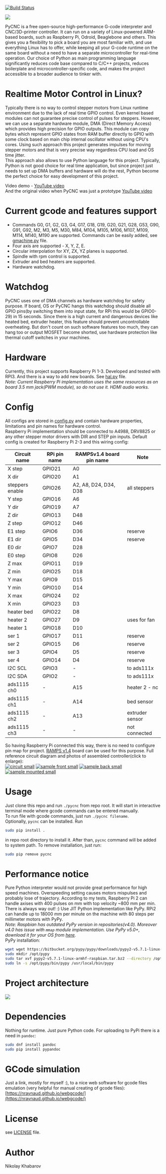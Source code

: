 [![Build Status](https://travis-ci.org/Nikolay-Kha/PyCNC.svg?branch=master)](https://travis-ci.org/Nikolay-Kha/PyCNC)


![](https://cloud.githubusercontent.com/assets/8740775/26766365/14796b54-4999-11e7-8ca2-9428a45878ab.png)  

PyCNC is a free open-source high-performance G-code interpreter and
CNC/3D-printer controller. It can run on a variety of Linux-powered ARM-based
boards, such as Raspberry Pi, Odroid, Beaglebone and others. This gives you a
flexibility to pick a board you are most familiar with, and use everything
Linux has to offer, while keeping all your G-code runtime on the same board
without a need to have a separate microcontroller for real-time operation.
Our choice of Python as main programming language significantly reduces code
base compared to C/C++ projects, reduces boilerplate and microcontroller-specific
code, and makes the project accessible to a broader audience to tinker with.

# Realtime Motor Control in Linux?
Typically there is no way to control stepper motors from Linux runtime
environment due to the lack of real time GPIO control. Even kernel based
modules can not guarantee precise control of pulses for steppers.
However, we can use a separate hardware module, DMA (Direct Memory Access)
which provides high precision for GPIO outputs. This module can copy bytes which
represent GPIO states from RAM buffer directly to GPIO with some clock based
on main chip internal oscillator without using CPU's cores. Using such approach
this project generates impulses for moving stepper motors and that is very
precise way regardless CPU load and OS time jitter.  
This approach also allows to use Python language for this project. Typically,
Python is not good choice for real time application, but since project just
needs to set up DMA buffers and hardware will do the rest, Python become the
perfect choice for easy development of this project.

Video demo - [YouTube video](https://youtu.be/41wdmmztTNA)  
And the original video when PyCNC was just a prototype [YouTube video](https://youtu.be/vcedo59raS4)

# Current gcode and features support
* Commands G0, G1, G2, G3, G4, G17, G18, G19, G20, G21, G28, G53, G90, G91, G92,
M2, M3, M5, M30, M84, M104, M105, M106, M107, M109, M114, M140, M190 are
supported. Commands can be easily added, see [gmachine.py](./cnc/gmachine.py)
file.
* Four axis are supported - X, Y, Z, E.
* Circular interpolation for XY, ZX, YZ planes is supported.
* Spindle with rpm control is supported.
* Extruder and bed heaters are supported.
* Hardware watchdog.

# Watchdog
PyCNC uses one of DMA channels as hardware watchdog for safety purpose. If
board, OS or PyCNC hangs this watchdog should disable all GPIO pins(by
switching them into input state, for RPi this would be GPIO0-29) in 15 seconds.
Since there is a high current and dangerous devices like heated bed, extruder
heater, this feature should prevent uncontrollable overheating. But don't count
on such software features too much, they can hang too or output MOSFET become
shorted, use hardware protection like thermal cutoff switches in your machines.

# Hardware
Currently, this project supports Raspberry Pi 1-3. Developed and tested with
RPI3. And there is a way to add new boards. See [hal.py](./cnc/hal.py) file.  
_Note: Current Raspberry Pi implementation uses the same resources as on board
3.5 mm jack(PWM module), so do not use it. HDMI audio works._

# Config
All configs are stored in [config.py](./cnc/config.py) and contain hardware
properties, limitations and pin names for hardware control.  
Raspberry Pi implementation should be connected to A4988, DRV8825 or any other
stepper motor drivers with DIR and STEP pin inputs.
Default config is created for Raspberry Pi 2-3 and this wiring config:

| Circuit name    | RPi pin name | RAMPSv1.4 board pin name |  Note           |
|-----------------|--------------|--------------------------|-----------------|
| X step          | GPIO21       | A0                       |                 |
| X dir           | GPIO20       | A1                       |                 |
| steppers enable | GPIO26       | A2, A8, D24, D34, D38    | all steppers    |
| Y step          | GPIO16       | A6                       |                 |
| Y dir           | GPIO19       | A7                       |                 |
| Z dir           | GPIO13       | D48                      |                 |
| Z step          | GPIO12       | D46                      |                 |
| E1 step         | GPIO6        | D36                      | reserve         |
| E1 dir          | GPIO5        | D34                      | reserve         |
| E0 dir          | GPIO7        | D28                      |                 |
| E0 step         | GPIO8        | D26                      |                 |
| Z max           | GPIO11       | D19                      |                 |
| Z min           | GPIO25       | D18                      |                 |
| Y max           | GPIO9        | D15                      |                 |
| Y min           | GPIO10       | D14                      |                 |
| X max           | GPIO24       | D2                       |                 |
| X min           | GPIO23       | D3                       |                 |
| heater bed      | GPIO22       | D8                       |                 |
| heater 2        | GPIO27       | D9                       | uses for fan    |
| heater 1        | GPIO18       | D10                      |                 |
| ser 1           | GPIO17       | D11                      | reserve         |
| ser 2           | GPIO15       | D6                       | reserve         |
| ser 3           | GPIO4        | D5                       | reserve         |
| ser 4           | GPIO14       | D4                       | reserve         |
| I2C SCL         | GPIO3        | -                        | to ads111x      |
| I2C SDA         | GPIO2        | -                        | to ads111x      |
| ads1115 ch0     | -            | A15                      | heater 2 - nc   |
| ads1115 ch1     | -            | A14                      | bed sensor      |
| ads1115 ch2     | -            | A13                      | extruder sensor |
| ads1115 ch3     | -            | -                        | not connected   |

So having Raspberry Pi connected this way, there is no need to configure
pin map for project. [RAMPS v1.4](http://reprap.org/wiki/RAMPS_1.4) board can
be used for this purpose. Full reference circuit diagram and photos of
assembled controller(click to enlarge):  
[![circuit small](https://user-images.githubusercontent.com/8740775/28233810-40773186-6902-11e7-8496-5750babfcf44.jpg)](https://user-images.githubusercontent.com/8740775/28233650-d64060e0-6900-11e7-8605-6475384fd2f7.png)
[![sample front small](https://user-images.githubusercontent.com/8740775/28233812-407820c8-6902-11e7-8de1-35c03509c0e5.jpg)](https://user-images.githubusercontent.com/8740775/28233649-d6402800-6900-11e7-8dca-cd35c8292e0c.jpg)
[![sample back small](https://user-images.githubusercontent.com/8740775/28233879-db96ea1c-6902-11e7-9298-11150476084b.jpg)](https://user-images.githubusercontent.com/8740775/28233648-d63fa0c4-6900-11e7-8fab-2055e035a6cb.jpg)
[![sample mounted small](https://user-images.githubusercontent.com/8740775/28233811-40777e8e-6902-11e7-8899-5991860d182c.jpg)](https://user-images.githubusercontent.com/8740775/28233652-d65f82ea-6900-11e7-9e80-d8b0c9238f95.jpg)

# Usage
Just clone this repo and run `./pycnc` from repo root. It will start in
interactive terminal mode where gcode commands can be entered manually.  
To run file with gcode commands, just run `./pycnc filename`.  
Optionally, `pycnc` can be installed. Run
```bash
sudo pip install .
```
in repo root directory to install it. After than, `pycnc` command will be added
to system path. To remove installation, just run:
```bash
sudo pip remove pycnc
```

# Performance notice
Pure Python interpreter would not provide great performance for high speed
machines. Overspeeding setting causes motors mispulses and probably lose of
trajectory. According to my tests, Raspberry Pi 2 can handle axises with 400
 pulses on mm with top velocity ~800 mm per min. There is always way out! :)
Use JIT Python implementation like PyPy. RPi2 can handle up to 18000 mm per
minute on the machine with 80 steps per millimeter motors with PyPy.  
_Note: Raspbian has outdated PyPy version in repositories(v4.0). Moreover v4.0
has issue with `mmap` module implementation. Use PyPy v5.0+, download it for
your OS from [here](https://pypy.org/download.html)._  
PyPy installation:
```bash
wget wget https://bitbucket.org/pypy/pypy/downloads/pypy2-v5.7.1-linux-armhf-raspbian.tar.bz2
sudo mkdir /opt/pypy
sudo tar xvf pypy2-v5.7.1-linux-armhf-raspbian.tar.bz2 --directory /opt/pypy/ --strip-components=1
sudo ln -s /opt/pypy/bin/pypy /usr/local/bin/pypy
```

# Project architecture
![](https://user-images.githubusercontent.com/8740775/27770129-c8c3592c-5f41-11e7-8a9c-254d5a88ed77.png)

# Dependencies
Nothing for runtime. Just pure Python code.
For uploading to PyPi there is a need in `pandoc`:
```bash
sudo dnf install pandoc
sudo pip install pypandoc
```

# GCode simulation
Just a link, mostly for myself :), to a nice web software for gcode files
emulation (very helpful for manual creating of gcode files):
[https://nraynaud.github.io/webgcode/](https://nraynaud.github.io/webgcode/)

# License
see [LICENSE](./LICENSE) file.

# Author
Nikolay Khabarov

